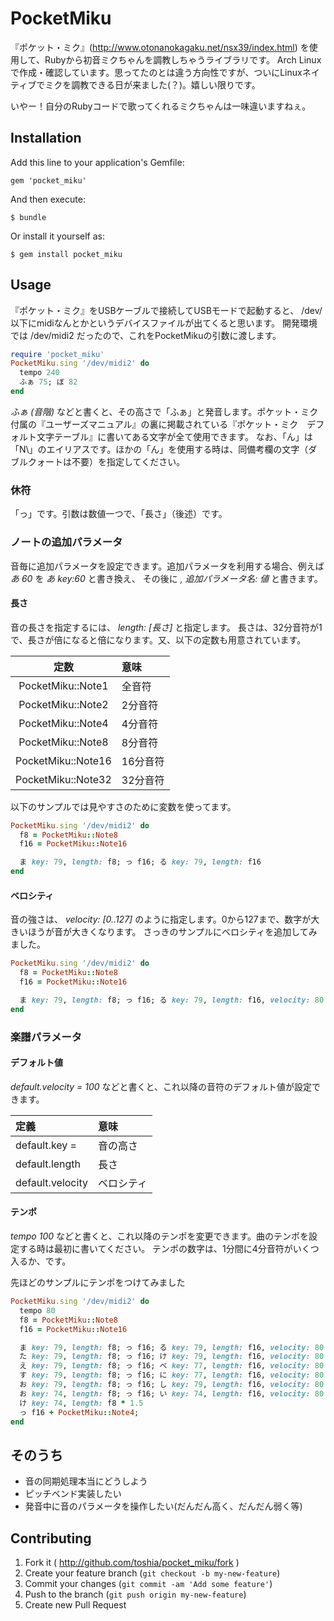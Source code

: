 # PocketMiku

『ポケット・ミク』(http://www.otonanokagaku.net/nsx39/index.html) を使用して、Rubyから初音ミクちゃんを調教しちゃうライブラリです。
Arch Linuxで作成・確認しています。思ってたのとは違う方向性ですが、ついにLinuxネイティブでミクを調教できる日が来ました(？)。嬉しい限りです。

いやー！自分のRubyコードで歌ってくれるミクちゃんは一味違いますねぇ。

## Installation

Add this line to your application's Gemfile:

    gem 'pocket_miku'

And then execute:

    $ bundle

Or install it yourself as:

    $ gem install pocket_miku

## Usage

『ポケット・ミク』をUSBケーブルで接続してUSBモードで起動すると、 /dev/ 以下にmidiなんとかというデバイスファイルが出てくると思います。
開発環境では /dev/midi2 だったので、これをPocketMikuの引数に渡します。

```ruby
require 'pocket_miku'
PocketMiku.sing '/dev/midi2' do
  tempo 240
  ふぁ 75; ぼ 82
end
```

*ふぁ (音階)* などと書くと、その高さで「ふぁ」と発音します。ポケット・ミク付属の『ユーザーズマニュアル』の裏に掲載されている『ポケット・ミク　デフォルト文字テーブル』に書いてある文字が全て使用できます。
なお、「ん」は「N\」のエイリアスです。ほかの「ん」を使用する時は、同備考欄の文字（ダブルクォートは不要）を指定してください。
### 休符
「っ」です。引数は数値一つで、「長さ」（後述）です。

### ノートの追加パラメータ
音毎に追加パラメータを設定できます。追加パラメータを利用する場合、例えば *あ 60* を *あ key:60* と書き換え、
その後に *, 追加パラメータ名: 値* と書きます。

#### 長さ
音の長さを指定するには、 *length: [長さ]* と指定します。
長さは、32分音符が1で、長さが倍になると倍になります。又、以下の定数も用意されています。

|定数|意味|
|:-:|:-|
|PocketMiku::Note1|全音符|
|PocketMiku::Note2|2分音符|
|PocketMiku::Note4|4分音符|
|PocketMiku::Note8|8分音符|
|PocketMiku::Note16|16分音符|
|PocketMiku::Note32|32分音符|

以下のサンプルでは見やすさのために変数を使ってます。

```ruby
PocketMiku.sing '/dev/midi2' do
  f8 = PocketMiku::Note8
  f16 = PocketMiku::Note16

  ま key: 79, length: f8; っ f16; る key: 79, length: f16
end
```

#### ベロシティ
音の強さは、 *velocity: [0..127]* のように指定します。0から127まで、数字が大きいほうが音が大きくなります。
さっきのサンプルにベロシティを追加してみました。

```ruby
PocketMiku.sing '/dev/midi2' do
  f8 = PocketMiku::Note8
  f16 = PocketMiku::Note16

  ま key: 79, length: f8; っ f16; る key: 79, length: f16, velocity: 80
end
```

### 楽譜パラメータ

#### デフォルト値
*default.velocity = 100* などと書くと、これ以降の音符のデフォルト値が設定できます。

|定義|意味|
|:-|:-|
|default.key = |音の高さ|
|default.length|長さ|
|default.velocity|ベロシティ|

#### テンポ
*tempo 100* などと書くと、これ以降のテンポを変更できます。曲のテンポを設定する時は最初に書いてください。
テンポの数字は、1分間に4分音符がいくつ入るか、です。

先ほどのサンプルにテンポをつけてみました

```ruby
PocketMiku.sing '/dev/midi2' do
  tempo 80
  f8 = PocketMiku::Note8
  f16 = PocketMiku::Note16

  ま key: 79, length: f8; っ f16; る key: 79, length: f16, velocity: 80
  た key: 79, length: f8; っ f16; け key: 79, length: f16, velocity: 80
  え key: 79, length: f8; っ f16; べ key: 77, length: f16, velocity: 80
  す key: 79, length: f8; っ f16; に key: 77, length: f16, velocity: 80
  お key: 79, length: f8; っ f16; し key: 79, length: f16, velocity: 80
  お key: 74, length: f8; っ f16; い key: 74, length: f16, velocity: 80
  け key: 74, length: f8 * 1.5
  っ f16 + PocketMiku::Note4;
end
```

## そのうち

- 音の同期処理本当にどうしよう
- ピッチベンド実装したい
- 発音中に音のパラメータを操作したい(だんだん高く、だんだん弱く等)

## Contributing

1. Fork it ( http://github.com/toshia/pocket_miku/fork )
2. Create your feature branch (`git checkout -b my-new-feature`)
3. Commit your changes (`git commit -am 'Add some feature'`)
4. Push to the branch (`git push origin my-new-feature`)
5. Create new Pull Request
